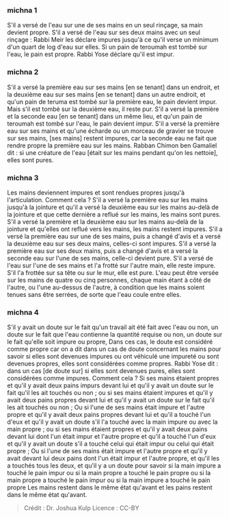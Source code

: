 
### michna 1
S'il a versé de l'eau sur une de ses mains en un seul rinçage, sa main devient propre. S'il a versé de l'eau sur ses deux mains avec un seul rinçage : Rabbi Meir les déclare impures jusqu'à ce qu'il verse un minimum d'un quart de log d'eau sur elles. Si un pain de teroumah est tombé sur l'eau, le pain est propre. Rabbi Yose déclare qu'il est impur.

### michna 2
S'il a versé la première eau sur ses mains [en se tenant] dans un endroit, et la deuxième eau sur ses mains [en se tenant] dans un autre endroit, et qu'un pain de teruma est tombé sur la première eau, le pain devient impur. Mais s'il est tombé sur la deuxième eau, il reste pur. S'il a versé la première et la seconde eau [en se tenant] dans un même lieu, et qu'un pain de teroumah est tombé sur l'eau, le pain devient impur. S'il a versé la première eau sur ses mains et qu'une écharde ou un morceau de gravier se trouve sur ses mains, [ses mains] restent impures, car la seconde eau ne fait que rendre propre la première eau sur les mains. Rabban Chimon ben Gamaliel dit : si une créature de l'eau [était sur les mains pendant qu'on les nettoie], elles sont pures.

### michna 3
Les mains deviennent impures et sont rendues propres jusqu'à l'articulation. Comment cela ? S'il a versé la première eau sur les mains jusqu'à la jointure et qu'il a versé la deuxième eau sur les mains au-delà de la jointure et que cette dernière a reflué sur les mains, les mains sont pures. S'il a versé la première et la deuxième eau sur les mains au-delà de la jointure et qu'elles ont reflué vers les mains, les mains restent impures. S'il a versé la première eau sur une de ses mains, puis a changé d'avis et a versé la deuxième eau sur ses deux mains, celles-ci sont impures. S'il a versé la première eau sur ses deux mains, puis a changé d'avis et a versé la seconde eau sur l'une de ses mains, celle-ci devient pure. S'il a versé de l'eau sur l'une de ses mains et l'a frotté sur l'autre main, elle reste impure. S'il l'a frottée sur sa tête ou sur le mur, elle est pure. L'eau peut être versée sur les mains de quatre ou cinq personnes, chaque main étant à côté de l'autre, ou l'une au-dessus de l'autre, à condition que les mains soient tenues sans être serrées, de sorte que l'eau coule entre elles.

### michna 4
S'il y avait un doute sur le fait qu'un travail ait été fait avec l'eau ou non, un doute sur le fait que l'eau contienne la quantité requise ou non, un doute sur le fait qu'elle soit impure ou propre, Dans ces cas, le doute est considéré comme propre car on a dit dans un cas de doute concernant les mains pour savoir si elles sont devenues impures ou ont véhiculé une impureté ou sont devenues propres, elles sont considérées comme propres. Rabbi Yose dit : dans un cas [de doute sur] si elles sont devenues pures, elles sont considérées comme impures. Comment cela ? Si ses mains étaient propres et qu'il y avait deux pains impurs devant lui et qu'il y avait un doute sur le fait qu'il les ait touchés ou non ; ou si ses mains étaient impures et qu'il y avait deux pains propres devant lui et qu'il y avait un doute sur le fait qu'il les ait touchés ou non ; Ou si l'une de ses mains était impure et l'autre propre et qu'il y avait deux pains propres devant lui et qu'il a touché l'un d'eux et qu'il y avait un doute s'il l'a touché avec la main impure ou avec la main propre ; ou si ses mains étaient propres et qu'il y avait deux pains devant lui dont l'un était impur et l'autre propre et qu'il a touché l'un d'eux et qu'il y avait un doute s'il a touché celui qui était impur ou celui qui était propre ; Ou si l'une de ses mains était impure et l'autre propre et qu'il y avait devant lui deux pains dont l'un était impur et l'autre propre, et qu'il les a touchés tous les deux, et qu'il y a un doute pour savoir si la main impure a touché le pain impur ou si la main propre a touché le pain propre ou si la main propre a touché le pain impur ou si la main impure a touché le pain propre Les mains restent dans le même état qu'avant et les pains restent dans le même état qu'avant.

>Crédit : Dr. Joshua Kulp
>Licence : CC-BY